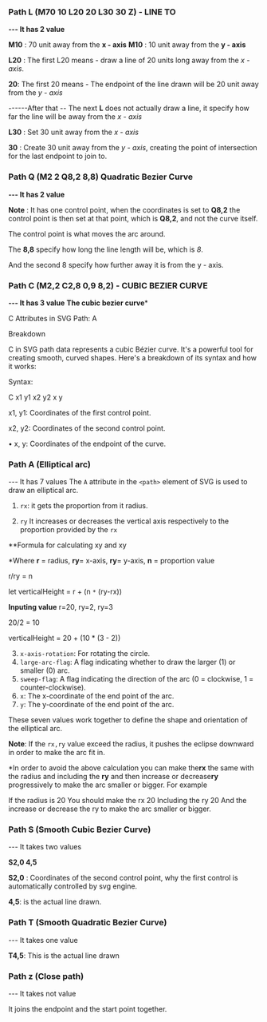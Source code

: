 ### Path L (M70 10 L20 20 L30 30 Z) - LINE TO
**--- It has 2 value**

**M10** : 70 unit away from the **x - axis** 
**M10** :  10 unit away from the **y - axis** 

**L20** : The first L20 means - draw a line of 20 units long away from the *x - axis*.

**20**: The first 20 means - The endpoint of the line drawn will be 20 unit away from the *y - axis*

------After that --
The next  **L**  does not actually draw a line, it specify how far the line will be away from the *x - axis* 

**L30** : Set 30 unit away from the *x - axis* 

**30** : Create 30 unit away from the *y - axis*, creating the point of intersection for the last endpoint to join to.

### Path Q (M2 2 Q8,2 8,8)  Quadratic Bezier Curve
**--- It has 2 value**

**Note** : It has one control point, when the coordinates is set to **Q8,2** the control point is then set at that point, which is **Q8,2**, and not the curve itself.

The control point is what moves the arc around.

The **8,8** specify how long the line length will be, which is *8*.

And the second 8 specify how further away it is from the y - axis.

### Path C (M2,2 C2,8 0,9 8,2) - CUBIC BEZIER CURVE 

**--- It has 3 value**
**The cubic bezier curve***

 C Attributes in SVG Path: A

Breakdown

C in SVG path data represents a cubic Bézier curve. It's a powerful tool for creating smooth, curved shapes. Here's a breakdown of its syntax and how it works:

Syntax:

C x1 y1 x2 y2 x y

x1, y1: Coordinates of the first control point.

x2, y2: Coordinates of the second control point.

• x, y: Coordinates of the endpoint of the curve.

### Path A (Elliptical arc)
--- It has 7 values 
The `A` attribute in the `<path>` 
element of SVG is used to draw an elliptical arc.

1. `rx`: it gets the proportion from it radius.

2. `ry` It increases or decreases the vertical axis respectively to the proportion provided by the `rx`

**Formula for calculating xy and xy

*Where **r** = radius, **ry**= x-axis, **ry**= y-axis, **n** = proportion value

r/ry = n

let verticalHeight = r + (n `*` (ry-rx))

**Inputing value**
r=20, ry=2, ry=3

20/2 = 10

verticalHeight = 20 + (10 * (3 - 2))

3.  `x-axis-rotation`: For rotating the circle.
4. `large-arc-flag`: A flag indicating whether to draw the larger (1) or smaller (0) arc.
5. `sweep-flag`: A flag indicating the direction of the arc (0 = clockwise, 1 = counter-clockwise).
6. `x`: The x-coordinate of the end point of the arc.
7. `y`: The y-coordinate of the end point of the arc.

These seven values work together to define the shape and orientation of the elliptical arc.

**Note**: If the `rx,ry` value exceed the radius, it pushes the eclipse downward in order to make the arc fit in.

*In order to avoid the above calculation you can make the**rx** the same with the radius and including the **ry** and then increase or decrease**ry** progressively to make the arc smaller or bigger. For example 

If the radius is 20
You should make the rx 20
Including the ry 20
And the increase or decrease the ry to make the arc smaller or bigger.
### Path S (Smooth Cubic Bezier Curve)
--- It takes two values

**S2,0 4,5**

**S2,0** : Coordinates of the second control point, why the first control is automatically controlled by svg engine.

**4,5**: is the actual line drawn.

### Path T (Smooth Quadratic Bezier Curve)
--- It takes one value

**T4,5**: This is the actual line drawn

### Path z (Close path)
--- It takes not value

It joins the endpoint and the start point together.



